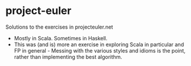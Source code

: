 project-euler
=============

Solutions to the exercises in projecteuler.net

 - Mostly in Scala. Sometimes in Haskell.
 - This was (and is) more an exercise in exploring Scala 
   in particular and FP in general - Messing with the
   various styles and idioms is the point, rather than
   implementing the best algorithm.
